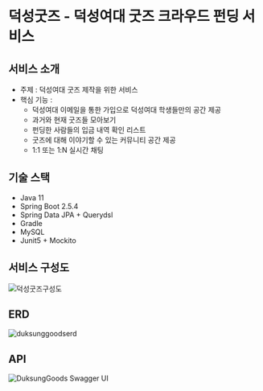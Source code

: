 # 덕성굿즈 - 덕성여대 굿즈 크라우드 펀딩 서비스

## 서비스 소개
* 주제 : 덕성여대 굿즈 제작을 위한 서비스
* 핵심 기능 : 
    * 덕성여대 이메일을 통한 가입으로 덕성여대 학생들만의 공간 제공
    * 과거와 현재 굿즈들 모아보기
    * 펀딩한 사람들의 입금 내역 확인 리스트
    * 굿즈에 대해 이야기할 수 있는 커뮤니티 공간 제공
    * 1:1 또는 1:N 실시간 채팅

## 기술 스택
- Java 11
- Spring Boot 2.5.4
- Spring Data JPA + Querydsl
- Gradle
- MySQL
- Junit5 + Mockito

## 서비스 구성도
![덕성굿즈구성도](https://user-images.githubusercontent.com/43838022/158007600-abd23dcb-c160-4269-8be9-4b2698b0de5a.png)

## ERD
![duksunggoodserd](https://user-images.githubusercontent.com/43838022/158006967-fc0afd21-ae5c-444e-ab31-1823f1741178.png)

## API
![DuksungGoods Swagger UI](https://user-images.githubusercontent.com/43838022/158007003-7dab5377-47ee-401d-8a88-8a57c1d2072b.png)
